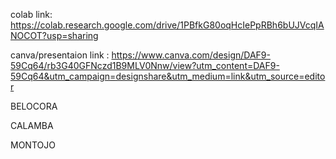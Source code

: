 colab link: https://colab.research.google.com/drive/1PBfkG80oqHcIePpRBh6bUJVcqIANOCOT?usp=sharing

canva/presentaion link : https://www.canva.com/design/DAF9-59Cq64/rb3G40GFNczd1B9MLV0Nnw/view?utm_content=DAF9-59Cq64&utm_campaign=designshare&utm_medium=link&utm_source=editor


BELOCORA

CALAMBA

MONTOJO
